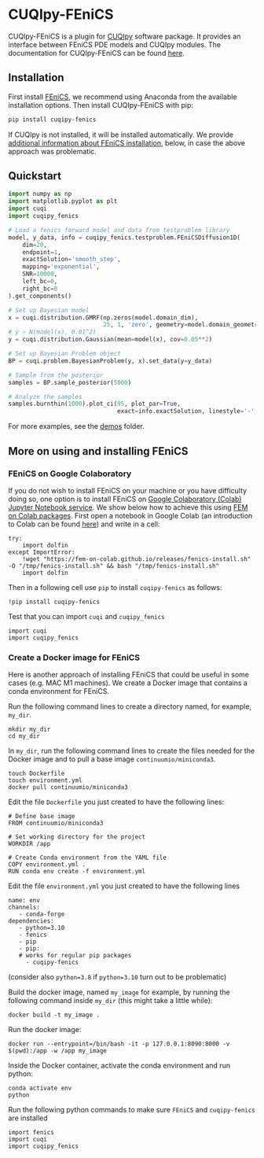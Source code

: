# CUQIpy-FEniCS
CUQIpy-FEniCS is a plugin for [CUQIpy](https://github.com/CUQI-DTU/CUQIpy) software package. It provides an interface between FEniCS PDE models and CUQIpy modules. The documentation for CUQIpy-FEniCS can be found [here](https://cuqi-dtu.github.io/CUQIpy-FEniCS).

## Installation
First install [FEniCS](https://fenicsproject.org/download/archive/), we 
recommend using Anaconda from the available installation options. Then install 
CUQIpy-FEniCS with pip:
```bash
pip install cuqipy-fenics
```
If CUQIpy is not installed, it will be installed automatically. We provide 
[additional information about FEniCS installation](#fenics_install), below,
in case the above approach was problematic. 

## Quickstart
```python
import numpy as np
import matplotlib.pyplot as plt
import cuqi
import cuqipy_fenics

# Load a fenics forward model and data from testproblem library
model, y_data, info = cuqipy_fenics.testproblem.FEniCSDiffusion1D(
    dim=20,
    endpoint=1,
    exactSolution='smooth_step',
    mapping='exponential',
    SNR=10000,
    left_bc=0,
    right_bc=8
).get_components()

# Set up Bayesian model
x = cuqi.distribution.GMRF(np.zeros(model.domain_dim),
                           25, 1, 'zero', geometry=model.domain_geometry)
# y ~ N(model(x), 0.01^2)
y = cuqi.distribution.Gaussian(mean=model(x), cov=0.05**2)

# Set up Bayesian Problem object
BP = cuqi.problem.BayesianProblem(y, x).set_data(y=y_data)

# Sample from the posterior
samples = BP.sample_posterior(5000)

# Analyze the samples
samples.burnthin(1000).plot_ci(95, plot_par=True,
                               exact=info.exactSolution, linestyle='-', marker='.')
```

For more examples, see the [demos](demos) folder.

<a id="fenics_install"></a>
## More on using and installing FEniCS


### FEniCS on Google Colaboratory

If you do not wish to install FEniCS on your machine or you have difficulty 
doing so, one option is to install FEniCS on [Google Colaboratory (Colab) Jupyter Notebook service](https://colab.google). 
We show below how to achieve this using 
[FEM on Colab packages](https://fem-on-colab.github.io/index.html). 
First open a notebook in Google Colab (an introduction to Colab can be found
[here](https://colab.research.google.com/?utm_source=scs-index#scrollTo=GJBs_flRovLc))
and write in a cell:


```
try:
    import dolfin
except ImportError:
    !wget "https://fem-on-colab.github.io/releases/fenics-install.sh" -O "/tmp/fenics-install.sh" && bash "/tmp/fenics-install.sh"
    import dolfin
```
Then in a following cell use `pip` to install `cuqipy-fenics` as follows:

```
!pip install cuqipy-fenics
```
Test that you can import `cuqi` and  `cuqipy_fenics` 

```
import cuqi
import cuqipy_fenics
```

### Create a Docker image for FEniCS 
Here is another approach of installing FEniCS that could be useful in
some cases (e.g. MAC M1 machines). We create a Docker image that contains a 
conda environment for FEniCS.

Run the following command lines to create a directory named, for example,
`my_dir`.


```
mkdir my_dir
cd my_dir
```

In `my_dir`, run the following command lines to create the files needed for the 
Docker image and to pull a base image `continuumio/miniconda3`.

```
touch Dockerfile
touch environment.yml
docker pull continuumio/miniconda3
```

Edit the file `Dockerfile` you just created to have the following lines: 
```
# Define base image
FROM continuumio/miniconda3
 
# Set working directory for the project
WORKDIR /app
 
# Create Conda environment from the YAML file
COPY environment.yml .
RUN conda env create -f environment.yml
```

Edit the file `environment.yml` you just created to have the following lines
```
name: env
channels:
   - conda-forge
dependencies:
   - python=3.10
   - fenics
   - pip
   - pip:
   # works for regular pip packages
     - cuqipy-fenics
```
(consider also `python=3.8` if `python=3.10` turn out to be problematic)

Build the docker image, named `my_image` for example, by running the following command inside `my_dir` (this might take a little while):
```
docker build -t my_image .
```

Run the docker image:
```
docker run --entrypoint=/bin/bash -it -p 127.0.0.1:8090:8000 -v $(pwd):/app -w /app my_image
```

Inside the Docker container, activate the conda environment and run python:
```
conda activate env
python
```

Run the following python commands to make sure `FEniCS` and `cuqipy-fenics` are
installed
```
import fenics
import cuqi
import cuqipy_fenics
```
